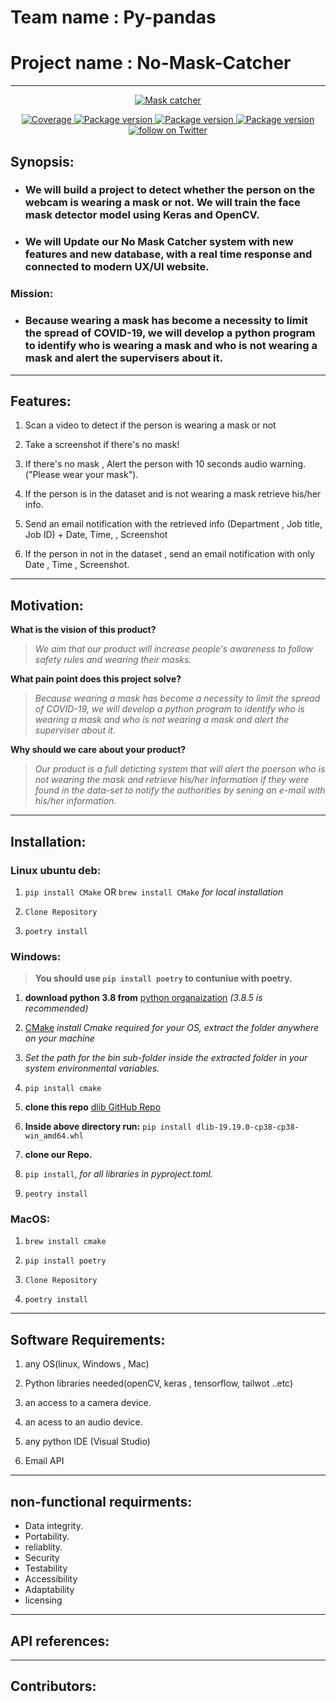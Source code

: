 
# Team name : Py-pandas
# Project name : No-Mask-Catcher

____


<p align="center">
  <a href="https://github.com/organs-2021/no-mask-catcher"><img src="https://image.freepik.com/free-vector/face-mask-logo-template_23-2148691676.jpg" alt="Mask catcher"></a>
</p>

<p align="center">

<a href="https://github.com/organs-2021/no-mask-catcher" target="_blank">
    <img src="https://img.shields.io/codecov/c/github/tiangolo/fastapi?color=%2334D058" alt="Coverage">
</a>

<a href="https://pypi.org/project/tensorflow/" target="_blank">
    <img src="https://img.shields.io/pypi/v/fastapi?color=%2334D058&label=pypi%20package" alt="Package version">
</a>

<a href="https://pypi.org/project/tensorflow/" target="_blank">
    <img src="https://img.shields.io/pypi/v/fastapi?color=%2334D058&label=pypi%20tensorflow" alt="Package version">
</a>

<a href="https://pypi.org/project/cmake/" target="_blank">
    <img src="https://img.shields.io/pypi/v/fastapi?color=%2922D228&label=pypi%20CMake" alt="Package version">
</a>

<a href="https://twitter.com/intent/follow?screen_name=chrisatmachine">
      <img src="https://img.shields.io/twitter/follow/chrisatmachine?style=social&logo=twitter" alt="follow on Twitter">
    </a>

</p>


## Synopsis: 

* <h3>We will build a project to detect whether the person on  the webcam is wearing a mask or not. We will train the face mask detector model using Keras and OpenCV.</h3>

* <h3>We will Update our No Mask Catcher system with new features and new database, with a real time response and connected to modern UX/UI website.</h3>

### Mission: 

* <h3>Because wearing a mask has become a necessity to limit the spread of COVID-19, we will develop a python program to identify who is wearing a mask and who is not wearing a mask and alert the supervisers about it.</h3>


___



## Features: 

1. Scan a video to detect if the person is wearing a mask or not 

2. Take a screenshot if there's no mask!

3. If there's no mask , Alert the person with 10 seconds audio warning.("Please wear your mask").

4. If the person is in the dataset and is not wearing a mask retrieve his/her info.

5. Send an email notification with the retrieved info (Department , Job title, Job ID) + Date, Time, , Screenshot

6. If the person in not in the dataset , send an email notification with only Date , Time , Screenshot.

___


## Motivation:

**What is the vision of this product?**

> *We aim that our product will increase people's awareness to follow safety rules and wearing their masks.*


**What pain point does this project solve?**

> *Because wearing a mask has become a necessity  to limit the spread of COVID-19, we will develop a python program to identify who is wearing a mask and who is not wearing a mask and alert the superviser about it.*


**Why should we care about your product?**

> *Our product is a full deticting system that will alert the poerson who is not wearing the mask and retrieve his/her information if they were found in the data-set to notify the authorities by sening an e-mail with his/her information.*

____


## Installation:

### Linux ubuntu deb: 

1. `pip install CMake` OR `brew install CMake` *for local installation*

2. `Clone Repository` 

3. `poetry install`

### Windows:

> **You should use `pip install poetry` to contuniue with poetry.**

1. **download python 3.8 from** [python organaization](https://www.python.org./downloads/) *(3.8.5 is recommended)* 

2. [CMake](https://cmake.org/download/) *install Cmake required for your OS, extract the folder anywhere on your machine*

3. *Set the path for the bin sub-folder inside the extracted folder in your system environmental variables.* 

4. `pip install cmake` 

5. **clone this repo** [dlib GitHub Repo](https://github.com/RvTechiNNovate/face_recog_dlib_file)

6. **Inside above directory run:** `pip install dlib-19.19.0-cp38-cp38-win_amd64.whl`

7. **clone our Repo.**

8. `pip install`, *for all libraries in pyproject.toml.*

9. `peotry install`



### MacOS:

1. `brew install cmake`

2. `pip install poetry`

2. `Clone Repository` 

3. `poetry install`

____




## Software Requirements:

1. any OS(linux, Windows , Mac)

2. Python libraries needed(openCV, keras , tensorflow, tailwot ..etc) 

3. an access to a camera device.

4. an acess to an audio device.

5. any python IDE (Visual Studio)

6. Email API

____

## non-functional requirments:

* Data integrity.
* Portability.
* reliablity. 
* Security 
* Testability
* Accessibility
* Adaptability
* licensing
____


## API references: 

____


## Contributors:





